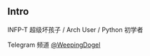 ## Intro

INFP-T 超级坏孩子 / Arch User / Python 初学者 

Telegram 频道 [@WeepingDogel](https://t.me/WeepingDogel)

